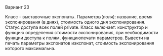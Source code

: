 Вариант 23

Класс - выставочные экспонаты. Параметры(поля): название, время экспонирования (в днях), стоимость одного дня экспонирования. Статус доступа всех полей private. Класс включает: конструктор  и  функцию  определения  стоимости  экспонирования, при необходимости функции доступа к полям, функциюпечати параметров. Вывести на печать параметры экспонатов иэкспонат, стоимость экспонирования которого максимальна.

